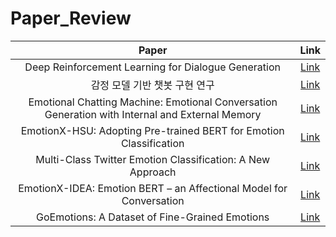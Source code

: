 # Paper_Review

|Paper|Link|
|:---:|:---:|
|Deep Reinforcement Learning for Dialogue Generation|[Link](https://arxiv.org/pdf/1606.01541.pdf)|
|감정 모델 기반 챗봇 구현 연구|[Link](http://www.riss.kr/search/detail/DetailView.do?p_mat_type=be54d9b8bc7cdb09&control_no=1c8aa0b6069e1616ffe0bdc3ef48d419)|
|Emotional Chatting Machine: Emotional Conversation Generation with Internal and External Memory|[Link](https://arxiv.org/pdf/1704.01074.pdf)|
|EmotionX-HSU: Adopting Pre-trained BERT for Emotion Classification|[Link](https://arxiv.org/pdf/1907.09669.pdf)|
|Multi-Class Twitter Emotion Classification: A New Approach|[Link](https://www.researchgate.net/publication/269670995_Multi-Class_Twitter_Emotion_Classification_A_New_Approach)|
|EmotionX-IDEA: Emotion BERT – an Affectional Model for Conversation|[Link](https://arxiv.org/pdf/1908.06264.pdf)|
|GoEmotions: A Dataset of Fine-Grained Emotions|[Link](https://arxiv.org/pdf/2005.00547.pdf)|
